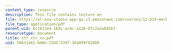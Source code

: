 ```yaml
---
content_type: resource
description: This file contains lecture on
file: https://ol-ocw-studio-app-qa.s3.amazonaws.com/courses/12-524-mechanical-properties-of-rocks-fall-2005/56611e62b40e25d5539736a099f924b9_str_str_co.pdf
file_type: application/pdf
parent_uid: 6c1611e4-16dc-ac4c-a120-97c2aaa685b7
resourcetype: Document
title: str_str_co.pdf
uid: 56611e62-b40e-25d5-5397-36a099f924b9
---
```

